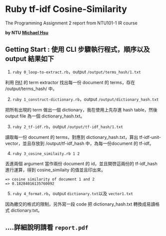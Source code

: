 # Ruby tf-idf Cosine-Similarity
The Programming Assignment 2 report from NTU101-1 IR course

**by NTU [Michael Hsu](http://michaelhsu.tw/ "blog")**

## Getting Start : 使用 CLI 步驟執行程式，順序以及 output 結果如下

1. `ruby 0_loop-to-extract.rb`，output `/output/terms_hash/1.txt`

利用 [PA1](https://github.com/evenchange4/101-1_IR_PA1_extractor) 的 term extractor 找出每一份 document 的 terms，存在 /output/terms_hash/ 中。

2. `ruby 1_construct-dictionary.rb`，output `/output/dictionary_hash.txt`

把所有出現的 term 做出一個 dictionary，我在使用上先存進 hash table，然後 output file 為一個 dictionary_hash.txt。

3. `ruby 2_tf-idf.rb`，output `/output/tf-idf_hash/1.txt`

讀取每一份 document 的 terms，對應到 dictionary_hash.txt，算出 tf-idf-unit-vector，並且存放到 /output/tf-idf_hash 中，為每一份document 的 tf-idf。

4. `ruby 3_cosine_similaity.rb 1 2`

丟進兩個 argument 當作兩份 document 的 id，並且開啓這兩份的 tf-idf_hash 進行運算，得到 cosine_similaity 的值並且印出來。

```
=> cosine similarity of document 1 and 2
=> 0.18284016135760092
```

5. `ruby 4_format.rb`，output `dictionary.txt`以及 `vector1.txt`

因為繳交的格式的限制，另外寫一段 code 把 dictionary_hash.txt 轉換成易讀格式 dictionary.txt。

## ....詳細說明請看 `report.pdf`
